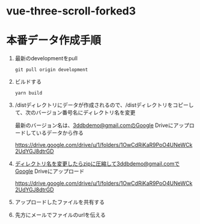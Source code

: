 # vue-three-scroll-forked3

# 本番データ作成手順

1. 最新のdevelopmentをpull

   ```
   git pull origin development
   ```

2. ビルドする

   ```
   yarn build
   ```

3. /distディレクトリにデータが作成されるので、/distディレクトリをコピーして、次のバージョン番号名にディレクトリ名を変更

   最新のバージョン名は、3ddbdemo@gmail.comのGoogle Driveにアップロードしているデータから作る

   https://drive.google.com/drive/u/1/folders/1OwCdRiKaR9PoO4UNeWCk2UdYGJ8dtrGD

   

4. ディレクトリ名を変更したらzipに圧縮して3ddbdemo@gmail.comでGoogle Driveにアップロード

   https://drive.google.com/drive/u/1/folders/1OwCdRiKaR9PoO4UNeWCk2UdYGJ8dtrGD

   

5. アップロードしたファイルを共有する

   

6. 先方にメールでファイルのurlを伝える

